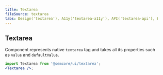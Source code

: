 ```yaml
---
title: Textarea
fileSource: textarea
tabs: Design('textarea'), A11y('textarea-a11y'), API('textarea-api'), Example('textarea-code'), Changelog('textarea-changelog')
---
```


## Textarea

Component represents native `textarea` tag and takes all its properties such as `value` and `defaultValue`.

```jsx
import Textarea from '@semcore/ui/textarea';
<Textarea />;
```

<TypesView type="TextareaProps" :types={...types} />

<script setup>import { data as types } from '@types.data.ts';</script>